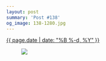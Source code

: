 ```yaml
---
layout: post
summary: 'Post #138'
og_image: 138-1280.jpg
---
```


<p>
 <time>
  <a href="/138">
   {{ page.date | date: "%B %-d, %Y" }}
  </a>
 </time>
 <a href="/138">
  <figure data-taken="11/7/2013">
   <img sizes="(min-width: 700px) 50vw, calc(100vw - 2rem)" src="{{ site.assets_url }}/138-640.jpg" srcset="{{ site.assets_url }}/138-1280.jpg 1280w, {{ site.assets_url }}/138-960.jpg 960w, {{ site.assets_url }}/138-640.jpg 640w, {{ site.assets_url }}/138-320.jpg 320w"/>
  </figure>
 </a>
</p>
